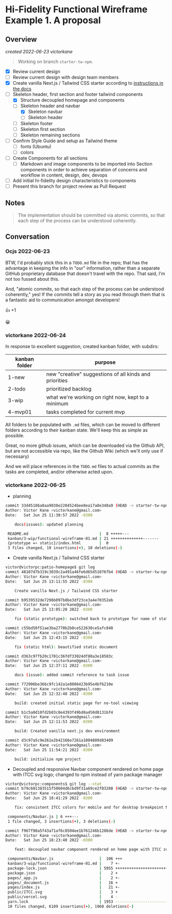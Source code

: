 # Hi-Fidelity Functional Wireframe Example 1. A proposal

## Overview

_created 2022-06-23 victorkane_

> Working on branch `starter-tw-npm`.

- [x] Review current design
- [ ] Review current design with design team members
- [x] Create vanilla Next.js / Tailwind CSS starter according to [instructions in the docs](https://tailwindcss.com/docs/guides/nextjs)
- [ ] Skeleton header, first section and footer tailwind components
  - [x] Structure decoupled homepage and components
  - [ ] Skeleton header and navbar
    - [x] Skeleton navbar
    - [ ] Skeleton header
  - [ ] Skeleton footer
  - [ ] Skeleton first section
  - [ ] Skeleton remaining sections
- [ ] Confirm Style Guide and setup as Tailwind theme
  - [ ] fonts (Ubuntu)
  - [ ] colors
- [ ] Create Components for all sections
  - [ ] Markdown and image components to be imported into Section components in order to achieve separation of concerns and workflow in content, design, dev, devops
- [ ] Add initial hi-fidelity design characteristics to components
- [ ] Present this branch for project review as Pull Request

## Notes

> The implementation should be committed via atomic commits, so that each step of the process can be understood coherently.

## Conversation

### Ocjs 2022-06-23

BTW, I'd probably stick this in a `TODO.md` file in the repo; that has the advantage in keeping the info in "our" information, rather than a separate GitHub proprietary database that doesn't travel with the repo. That said, I'm not too fussed about this.

And, "atomic commits, so that each step of the process can be understood coherently," yes! If the commits tell a story as you read through them that is a fantastic aid to communication amongst developers!

👍 +1

😀

### victorkane 2022-06-24

In response to excellent suggestion, created kanban folder, with subdirs:

| kanban folder | purpose                                                |
| ------------- | ------------------------------------------------------ |
| 1-new         | new "creative" suggestions of all kinds and priorities |
| 2-todo        | prioritized backlog                                    |
| 3-wip         | what we're working on right now, kept to a minimum     |
| 4-mvp01       | tasks completed for current mvp                        |

All folders to be populated with `.md` files, which can be moved to different folders according to their kanban state. We'll keep this as simple as possible.

Great, no more github issues, which can be downloaded via the Github API, but are not accessible via repo, like the Github Wiki (which we'll only use if necessary)

And we will place references in the `TODO.md` files to actual commits as the tasks are completed, and/or otherwise acted upon.

### victorkane 2022-06-25

- planning

```bash
commit 33d45186a8aa9038e2204524bee8ea17a8e348a9 (HEAD -> starter-tw-npm, origin/starter-tw-npm)
Author: Victor Kane <victorkane@gmail.com>
Date:   Sat Jun 25 11:30:57 2022 -0300

    docs(issues): updated planning

 README.md                               |  8 +++++---
 kanban/3-wip/functional-wireframe-01.md | 21 ++++++++++++++-------
 {prototype => static}/index.html        |  0
 3 files changed, 19 insertions(+), 10 deletions(-)
```

- Create vanilla Next.js / Tailwind CSS starter

```bash
victor@victorpc:patio-homepage$ git log
commit 48107d7b319c3039c2a491a46fe6d65d51076fb4 (HEAD -> starter-tw-npm, origin/starter-tw-npm)
Author: Victor Kane <victorkane@gmail.com>
Date:   Sat Jun 25 13:11:55 2022 -0300

    Create vanilla Next.js / Tailwind CSS starter

commit b9539532de7296b097b8be3df23ce3a4e70352eb
Author: Victor Kane <victorkane@gmail.com>
Date:   Sat Jun 25 13:05:20 2022 -0300

    fix (static prototype): switched back to prototype for name of static output directory since static a reserved word for next

commit c55bd50f51ae3ba2770b2b0ce522630ce5afc840
Author: Victor Kane <victorkane@gmail.com>
Date:   Sat Jun 25 12:43:15 2022 -0300

    fix (static html): beautified static document

commit d363c97fb20c1701c36fdf33024df80a3e18503c
Author: Victor Kane <victorkane@gmail.com>
Date:   Sat Jun 25 12:37:11 2022 -0300

    docs (issue): added commit reference to task issue

commit 772906be366c9fc142a1e8086423b95e4bf6210e
Author: Victor Kane <victorkane@gmail.com>
Date:   Sat Jun 25 12:32:48 2022 -0300

    build: created initial static page for no-tool viewing

commit b1c5a0d10fd2b03c8e4393f49bd8a450d8131bf4
Author: Victor Kane <victorkane@gmail.com>
Date:   Sat Jun 25 12:11:53 2022 -0300

    build: Created vanilla next.js dev environment

commit d3c97a5c9e261e2b42166e7261a1004809d83409
Author: Victor Kane <victorkane@gmail.com>
Date:   Sat Jun 25 11:54:21 2022 -0300

    build: initialize npm project
```

- Decoupled and responsive Navbar component rendered on home page with ITCC svg logo; changed to npm instead of yarn package manager

```bash
victor@victorpc:components$ git log --stat
commit b79c601383515f50604d6cbd9f31a69ce2f03288 (HEAD -> starter-tw-npm, origin/starter-tw-npm)
Author: Victor Kane <victorkane@gmail.com>
Date:   Sat Jun 25 18:41:29 2022 -0300

    fix: consistent ITCC colors for mobile and for desktop breakpoint Navbar rendering

 components/Navbar.js | 6 +++---
 1 file changed, 3 insertions(+), 3 deletions(-)

commit f967f98a5f43a71af6c8504ee1b761246b1286de (HEAD -> starter-tw-npm, origin/starter-tw-npm)
Author: Victor Kane <victorkane@gmail.com>
Date:   Sat Jun 25 18:23:40 2022 -0300

    feat: decoupled navbar component rendered on home page with ITCC svg logo

 components/Navbar.js                    |  106 +++
 kanban/3-wip/functional-wireframe-01.md |    7 +-
 package-lock.json                       | 5955 ++++++++++++++++++++++++++++++++++++++++++++++++++++++++++++++++++++++++++++++++++++++++++++++++++++++++++++++++++++++++++++++++++++++++++
 package.json                            |    2 +
 pages/_app.js                           |    2 +-
 pages/_document.js                      |   16 +
 pages/index.js                          |   21 +-
 public/ITCC.svg                         |    3 +
 public/vercel.svg                       |    4 -
 yarn.lock                               | 1953 ---------------------------------------------
 10 files changed, 6109 insertions(+), 1960 deletions(-)
```
